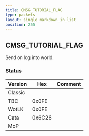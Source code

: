 ```yaml
---
title: CMSG_TUTORIAL_FLAG
type: packets
layout: single_markdown_in_list
position: 255
---
```


## CMSG_TUTORIAL_FLAG

Send on log into world.

### Status

Version | Hex | Comment
---------- | ---------- | ---------- 
Classic    |            |  
TBC        | 0x0FE      |  
WotLK      | 0x0FE      |  
Cata       | 0x6C26     |  
MoP        |            |  